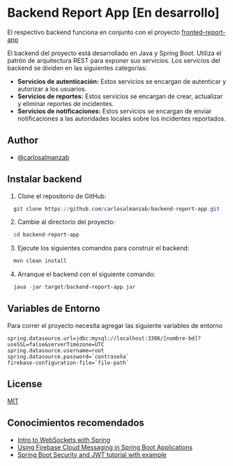 
# Backend Report App [En desarrollo]

El respectivo backend funciona en conjunto con el proyecto
[fronted-report-app](https://github.com/carlosalmanzab/fronted-report-app)

El backend del proyecto está desarrollado en Java y Spring Boot. Utiliza el patrón de arquitectura REST para exponer sus servicios.
Los servicios del backend se dividen en las siguientes categorías:

- **Servicios de autenticación:** Estos servicios se encargan de autenticar y autorizar a los usuarios.
- **Servicios de reportes:** Estos servicios se encargan de crear, actualizar y eliminar reportes de incidentes.
- **Servicios de notificaciones:** Estos servicios se encargan de enviar notificaciones a las autoridades locales sobre los incidentes reportados.

## Author

- [@carlosalmanzab](https://www.github.com/carlosalmanzab)

## Instalar backend

1. Clone el repositorio de GitHub:

```powershell
  git clone https://github.com/carlosalmanzab/backend-report-app.git
```

2. Cambie al directorio del proyecto:

```powershell
  cd backend-report-app
```

3. Ejecute los siguientes comandos para construir el backend:

```powershell
  mvn clean install
```

4. Arranque el backend con el siguiente comando:

```powershell
  java -jar target/backend-report-app.jar
```


##  Variables de Entorno

Para correr el proyecto necesita agregar las siguiente variables de entorno
```properties
spring.datasource.url=jdbc:mysql://localhost:3306/[nombre-bd]?useSSL=false&serverTimezone=UTC
spring.datasource.username=root
spring.datasource.password=`contraseña`
firebase-configuration-file=`file-path`
```

## License

[MIT](https://choosealicense.com/licenses/mit/)


## Conocimientos recomendados

 - [Intro to WebSockets with Spring](https://www.baeldung.com/websockets-spring)
 - [Using Firebase Cloud Messaging in Spring Boot Applications](https://www.baeldung.com/spring-fcm)
 - [Spring Boot Security and JWT tutorial with example](https://www.bezkoder.com/spring-boot-security-jwt/)

